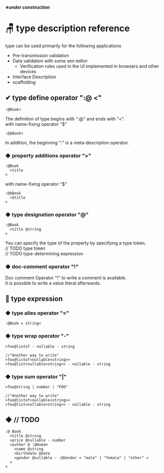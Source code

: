 ***※under construction***

# 🪑 type description reference
type can be used primarily for the following applications
- Pre-transmission validation
- Data validation with some sen editor
  - Verification rules used in the UI implemented in browsers and other devices
- Interface Description
- scaffolding

## ✔ type define operator ":@ <"
```sen
:@Book<
```
The definition of type begins with ":@" and ends with "<".  
with name-fixing operator "$"  
```sen
:@$Book<
```
In addition, the beginning ":" is a meta-description operator.

### ◆ property additions operator ">"
```sen
:@Book
  >title
<
```
with name-fixing operator "$"  
```sen
:@$Book
  >$title
<
```

### ◆ type designation operator "@"
```sen
:@Book
  >title @string
<
```
You can specify the type of the property by specifying a type token.  
// TODO type token  
// TODO type-determining expression  

### ◆ doc-comment operator "!"
Doc comment Operator "!" to write a comment is available.    
It is possible to write a value literal afterwards.  

## 🧩 type expression

### ◆ type alies operator "="
```sen
:@Book = string<
```
### ◆ type wrap operator "-"
```sen
>foo@listof - nullable - string

//"Another way to write"
>foo@listof<nullable<string>>
>foo@list<nullable<string>> - nullable - string

```

### ◆ type sum operator "|"
```sen
>foo@string | number | "FOO"

//"Another way to write"
>foo@listof<nullable<string>>
>foo@list<nullable<string>> - nullable - string

```



## ◆ // TODO 

```sen
:@ Book
  >title @string
  >price @nullable - number
  >auther @ :@Human
    >name @string
    >birthdate @date
    >gender @nullable - :@Gender = "male" | "female" | "other" <
  <
<
```




